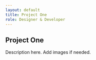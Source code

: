 ```yaml
---
layout: default
title: Project One
role: Designer & Developer
---
```


## Project One

Description here. Add images if needed.
